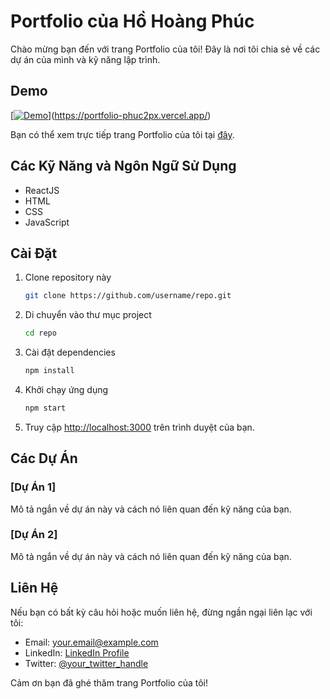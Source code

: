 # Portfolio của Hồ Hoàng Phúc

Chào mừng bạn đến với trang Portfolio của tôi! Đây là nơi tôi chia sẻ về các dự án của mình và kỹ năng lập trình. 

## Demo
[[![Demo](https://link-to-your-demo.com)](https://link-to-your-demo.com)](https://portfolio-phuc2px.vercel.app/)

Bạn có thể xem trực tiếp trang Portfolio của tôi tại [đây](https://link-to-your-portfolio.com).

## Các Kỹ Năng và Ngôn Ngữ Sử Dụng
- ReactJS
- HTML
- CSS
- JavaScript

## Cài Đặt

1. Clone repository này
    ```bash
    git clone https://github.com/username/repo.git
    ```
2. Di chuyển vào thư mục project
    ```bash
    cd repo
    ```
3. Cài đặt dependencies
    ```bash
    npm install
    ```
4. Khởi chạy ứng dụng
    ```bash
    npm start
    ```
5. Truy cập [http://localhost:3000](http://localhost:3000) trên trình duyệt của bạn.

## Các Dự Án

### [Dự Án 1]
Mô tả ngắn về dự án này và cách nó liên quan đến kỹ năng của bạn.

### [Dự Án 2]
Mô tả ngắn về dự án này và cách nó liên quan đến kỹ năng của bạn.

## Liên Hệ

Nếu bạn có bất kỳ câu hỏi hoặc muốn liên hệ, đừng ngần ngại liên lạc với tôi:

- Email: your.email@example.com
- LinkedIn: [LinkedIn Profile](https://www.linkedin.com/in/your-username/)
- Twitter: [@your_twitter_handle](https://twitter.com/your_twitter_handle)

Cảm ơn bạn đã ghé thăm trang Portfolio của tôi!

